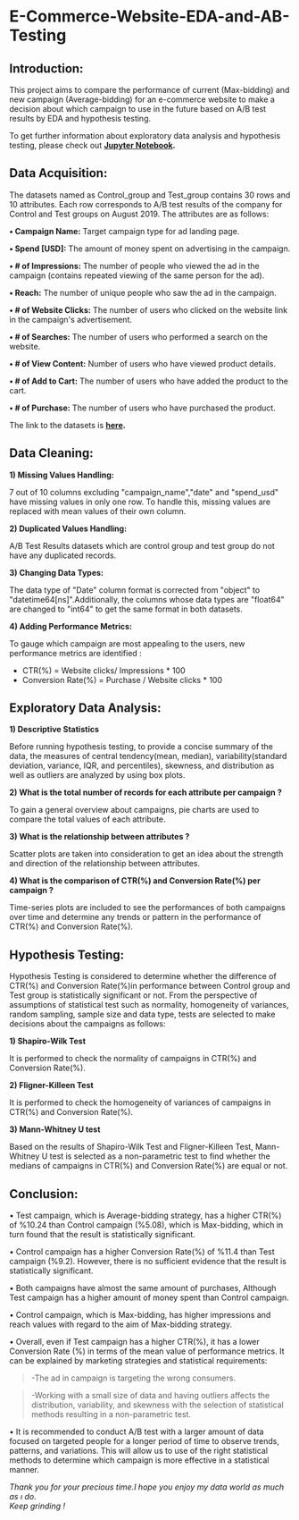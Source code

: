 # **E-Commerce-Website-EDA-and-AB-Testing**

## **Introduction:**

This project aims to compare the performance of current (Max-bidding) and new campaign (Average-bidding) for an e-commerce website to make a decision about which campaign to use in the future based on A/B test results by EDA and hypothesis testing.<br>

To get further information about exploratory data analysis and hypothesis testing, please check out **[Jupyter Notebook](https://github.com/ovgutunc/120-Years-of-Olympic-History-Data-Analysis-using-SQL/blob/main/olympics_history_data_analysis.ipynb).**  
## **Data Acquisition:**

The datasets named as Control_group and Test_group contains 30 rows and 10 attributes. Each row corresponds to A/B test results of the company for Control and Test groups on August 2019. The attributes are as follows:<br>

**• Campaign Name:** Target campaign type for ad landing page.<br>

**• Spend [USD]:** The amount of money spent on advertising in the campaign.<br>

**• # of Impressions:** The number of people who viewed the ad in the campaign (contains repeated viewing of the same person for the ad).<br>

**• Reach:** The number of unique people who saw the ad in the campaign.<br>

**• # of Website Clicks:** The number of users who clicked on the website link in the campaign's advertisement.<br>

**• # of Searches:** The number of users who performed a search on the website.<br>

**• # of View Content:** Number of users who have viewed product details.<br>

**• # of Add to Cart:** The number of users who have added the product to the cart.<br>

**• # of Purchase:** The number of users who have purchased the product.<br>

The link to the datasets is **[here](https://www.kaggle.com/datasets/ilkeryildiz/example-dataset-for-ab-test).**

## **Data Cleaning:**
**1)	Missing Values Handling:**<br />

7 out of 10 columns excluding "campaign_name","date" and "spend_usd" have missing values in only one row. To handle this, missing values are replaced with mean values of their own column.<br />

**2)	Duplicated Values Handling:**<br />

A/B Test Results datasets which are control group and test group do not have any duplicated records.<br />

**3)	Changing Data Types:**<br />

The data type of "Date" column format is corrected from "object" to "datetime64[ns]".Additionally, the columns whose data types are "float64" are changed to "int64" to get the same format in both datasets.

**4)	Adding Performance Metrics:**<br />

To gauge which campaign are most appealing to the users, new performance metrics are identified :

  - CTR(%) = Website clicks/ Impressions * 100
  - Conversion Rate(%) = Purchase / Website clicks * 100

## **Exploratory Data Analysis:**
**1) Descriptive Statistics**<br />

Before running hypothesis testing, to provide a concise summary of the data, the measures of central tendency(mean, median), variability(standard deviation, variance, IQR, and percentiles), skewness, and distribution as well as outliers are analyzed by using box plots.<br />

**2) What is the total number of records for each attribute per campaign ?**<br />

To gain a general overview about campaigns,  pie charts are used to compare the total values of each attribute.

**3) What is the relationship between attributes ?**<br />

Scatter plots are taken into consideration to get an idea about the strength and direction of the relationship between attributes.

**4) What is the comparison of CTR(%) and Conversion Rate(%) per campaign ?**<br />

Time-series plots are included to see the performances of both campaigns over time and determine any trends or pattern in the performance of CTR(%) and Conversion Rate(%).<br />

## **Hypothesis Testing:**

Hypothesis Testing is considered to determine whether the difference of CTR(%) and Conversion Rate(%)in performance between Control group and Test group is statistically significant or not.
From the perspective of assumptions of statistical test such as normality, homogeneity of variances, random sampling, sample size and data type, tests are selected to make decisions about the campaigns as follows:

**1) Shapiro-Wilk Test**<br />

It is performed to check the normality of campaigns in CTR(%) and Conversion Rate(%).

**2) Fligner-Killeen Test**<br />

It is performed to check the homogeneity of variances of campaigns in CTR(%) and Conversion Rate(%).

**3) Mann-Whitney U test**<br />

Based on the results of Shapiro-Wilk Test and Fligner-Killeen Test, Mann-Whitney U test is selected as a non-parametric test to find whether the medians of campaigns in CTR(%) and Conversion Rate(%) are equal or not.

## **Conclusion:**

• Test campaign, which is Average-bidding strategy, has a higher CTR(%) of %10.24 than Control campaign (%5.08), which is Max-bidding, which in turn found that the result is statistically significant.<br>

• Control campaign has a higher Conversion Rate(%) of %11.4 than Test campaign (%9.2). However, there is no sufficient evidence that the result is statistically significant.<br>

• Both campaigns have almost the same amount of purchases, Although Test campaign has a higher amount of money spent than Control campaign.<br>

• Control campaign, which is Max-bidding, has higher impressions and reach values with regard to the aim of Max-bidding strategy.<br>

• Overall, even if Test campaign has a higher CTR(%), it has a lower Conversion Rate (%) in terms of the mean value of performance metrics. It can be explained by marketing strategies and statistical requirements:<br>

>-The ad in campaign is targeting the wrong consumers.<br>

>-Working with a small size of data and having outliers affects the distribution, variability, and skewness with the selection of statistical methods resulting in a non-parametric test.<br>

• It is recommended to conduct A/B test with a larger amount of data focused on targeted people for a longer period of time to observe trends, patterns, and variations. This will allow us to use of the right statistical methods to determine which campaign is more effective in a statistical manner.<br>

_Thank you for your precious time.I hope you enjoy my data world as much as ı do._<br>
_Keep grinding !_<br>
